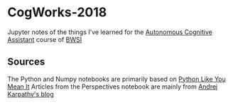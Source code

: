 # CogWorks-2018
Jupyter notes of the things I've learned for the [Autonomous Cognitive Assistant](https://beaverworks.ll.mit.edu/CMS/bw/bwsi-cog) course of [BWSI](https://beaverworks.ll.mit.edu/CMS/bw/bwsi)
## Sources
The Python and Numpy notebooks are primarily based on [Python Like You Mean It](https://www.pythonlikeyoumeanit.com/)
Articles from the Perspectives notebook are mainly from [Andrej Karpathy's blog](http://karpathy.github.io/)
